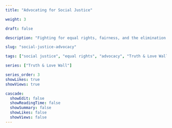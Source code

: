 ```yaml
---
title: "Advocating for Social Justice"

weight: 3

draft: false

description: "Fighting for equal rights, fairness, and the elimination of inequalities."

slug: "social-justice-advocacy"

tags: ["social justice", "equal rights", "advocacy", "Truth & Love Wall"]

series: ["Truth & Love Wall"]

series_order: 3
showLikes: true
showViews: true

cascade:
  showEdit: false
  showReadingTime: false
  showSummary: false
  showLikes: false
  showViews: false
---
```

